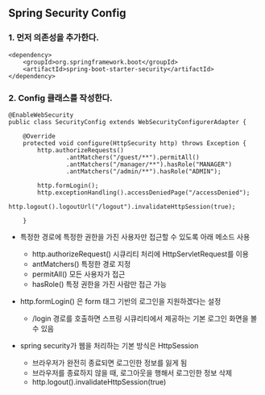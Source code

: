 ## Spring Security Config


### 1. 먼저 의존성을 추가한다. 

```
<dependency>
	<groupId>org.springframework.boot</groupId>
	<artifactId>spring-boot-starter-security</artifactId>
</dependency>

```



### 2. Config 클래스를 작성한다. 
```
@EnableWebSecurity
public class SecurityConfig extends WebSecurityConfigurerAdapter {

    @Override
    protected void configure(HttpSecurity http) throws Exception {
        http.authorizeRequests()
                .antMatchers("/guest/**").permitAll()
                .antMatchers("/manager/**").hasRole("MANAGER")
                .antMatchers("/admin/**").hasRole("ADMIN");

        http.formLogin();
        http.exceptionHandling().accessDeniedPage("/accessDenied");
        http.logout().logoutUrl("/logout").invalidateHttpSession(true);

    }

```

* 특정한 경로에 특정한 권한을 가진 사용자만 접근할 수 있도록 아래 메소드 사용
  * http.authorizeRequest()  시큐리티 처리에 HttpServletRequest를 이용
  * antMatchers() 특정한 경로 지정
  * permitAll() 모든 사용자가 접근
  * hasRole() 특정 권한을 가진 사람만 접근 가능

* http.formLogin() 은 form 태그 기반의 로그인을 지원하겠다는 설정
	* /login 경로를 호출하면 스프링 시큐리티에서 제공하는 기본 로그인 화면을 볼 수 있음

* spring security가 웹을 처리하는 기본 방식은 HttpSession
	* 브라우저가 완전히 종료되면 로그인한 정보를 잃게 됨
	* 브라우저를 종료하지 않을 때, 로그아웃을 행해서 로그인한 정보 삭제
	* http.logout().invalidateHttpSession(true)
